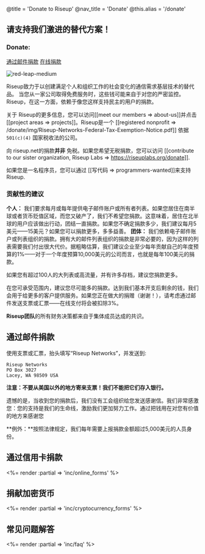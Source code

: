 @title = 'Donate to Riseup'
@nav_title = 'Donate'
@this.alias = '/donate'

## 请支持我们激进的替代方案！

### Donate:

<a class="btn btn-default" href="#通过邮件捐款">通过邮件捐款</a> <a class="btn btn-default" href="#在线捐款">在线捐款</a>

<p class="pull-right"><img class="image-right" src="/donate/img/red-leap-medium.jpg" alt="red-leap-medium"></p>

Riseup致力于以创建满足个人和组织工作的社会变化的通信需求基层技术的替代品。 当您从一家公司取得免费服务时，这些钱可能来自于对您的严密监控。 Riseup，在这一方面，依赖于像您这样支持民主的用户的捐款。

关于 Riseup的更多信息，您可以访问[[meet our members => about-us]]并点击 [[project areas => projects]]。Riseup是一个 [[registered nonprofit => /donate/img/Riseup-Networks-Federal-Tax-Exemption-Notice.pdf]] 依据 `501(c)(4)` 国家税收法的公司。

向 riseup.net的捐款**并非** 免税。如果您希望无税捐款，您可以访问 [[contribute to our sister organization, Riseup Labs => https://riseuplabs.org/donate]].

如果您是一名程序员，您可以通过 [[写代码 => programmers-wanted]]来支持Riseup.

### 贡献性的建议

**个人：** 我们要求每月或每年提供电子邮件账户或所有者列表。如果您居住在南半球或者货币贬值区域，而您又破产了，我们不希望您捐款。这意味着，居住在北半球的用户应该做出行动，团结一直捐款。如果您不确定捐款多少，我们建议每月5美元——15美元？如果您可以捐款更多，多多益善。
**团体：** 我们依赖电子邮件账户或列表组织的捐款。拥有大的邮件列表组织的捐款是非常必要的，因为这样的列表需要我们付出很大代价。据粗略估算，我们建议企业至少每年贡献自己的年度预算的1%——对于一个年度预算10,000美元的公司而言，也就是每年100美元的捐款。

如果您有超过100人的大列表或高流量，并有许多存档，建议您捐款更多。

在您可承受范围内，建议您尽可能多的捐款。达到我们基本开支后剩余的钱，我们会用于给更多的客户提供服务。如果您正在做大的捐赠（谢谢！），请考虑通过邮件发送支票或汇票——在线支付将会被扣除3%。

**Riseup团队**的所有财务决策都来自于集体成员达成的共识。


## 通过邮件捐款

使用支票或汇票，抬头填写“Riseup Networks”，并发送到:

	Riseup Networks
	PO Box 3027
	Lacey, WA 98509 USA

**注意：不要从美国以外的地方寄来支票！我们不能把它们存入银行。**

遗憾的是，当收到您的捐款后，我们没有工会组织给您发送感谢信。我们非常感激您：您的支持是我们的生命线，激励我们更加努力工作。通过把钱用在对您有价值的地方来感谢您 

**例外：**按照法律规定，我们每年需要上报捐款金额超过5,000美元的人员身份。

## 通过信用卡捐款

<%= render :partial => 'inc/online_forms' %>

## 捐献加密货币

<%= render :partial => 'inc/cryptocurrency_forms' %>

## 常见问题解答

<%= render :partial => 'inc/faq' %>
